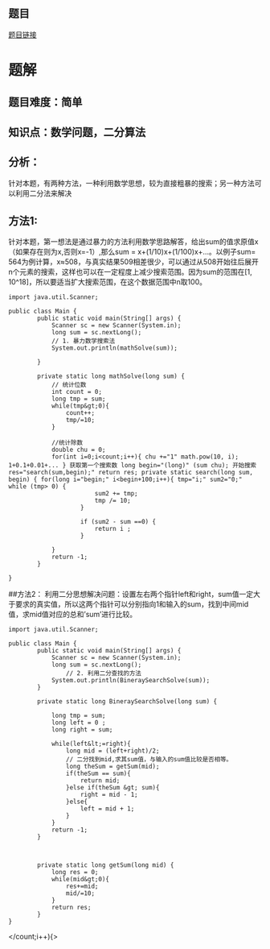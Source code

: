 ## 题目
[题目链接](https://www.nowcoder.com/practice/fae8632cfc64433989720bc01e09f382?tpId=182&tqId=138094&sourceUrl=/exam/oj&channenl=wgithub&fromPut=wgithub)

# 题解
## 题目难度：简单

## 知识点：数学问题，二分算法

## 分析：
针对本题，有两种方法，一种利用数学思想，较为直接粗暴的搜索；另一种方法可以利用二分法来解决

## 方法1:
针对本题，第一想法是通过暴力的方法利用数学思路解答，给出sum的值求原值x（如果存在则为x,否则x=-1）,那么sum = x+(1/10)x+(1/100)x+…。以例子sum= 564为例计算，x≈508，与真实结果509相差很少，可以通过从508开始往后展开n个元素的搜索，这样也可以在一定程度上减少搜索范围。因为sum的范围在[1, 10^18]，所以要适当扩大搜索范围，在这个数据范围中n取100。

```
import java.util.Scanner;

public class Main {
	    public static void main(String[] args) {
	        Scanner sc = new Scanner(System.in);
	        long sum = sc.nextLong();
	        // 1. 暴力数学搜索法
	        System.out.println(mathSolve(sum));

	    }
	 
	    private static long mathSolve(long sum) {
	    	// 统计位数
	    	int count = 0;
	    	long tmp = sum;
	    	while(tmp&gt;0){
	    		count++;
	    		tmp/=10;
	    	}
	    	
	    	//统计除数
	    	double chu = 0;
	    	for(int i=0;i<count;i++){ chu +="1" math.pow(10, i); 1+0.1+0.01+... } 获取第一个搜索数 long begin="(long)" (sum chu); 开始搜索 res="search(sum,begin);" return res; private static search(long sum, begin) { for(long i="begin;" i<begin+100;i++){ tmp="i;" sum2="0;" while (tmp> 0) {
		                sum2 += tmp;
		                tmp /= 10;
		            }
		        
		            if (sum2 - sum ==0) {
		                return i ;
		            }

			}
			return -1;
	    }

}

```

##方法2：
利用二分思想解决问题：设置左右两个指针left和right，sum值一定大于要求的真实值，所以这两个指针可以分别指向1和输入的sum，找到中间mid值，求mid值对应的总和’sum’进行比较。

```
import java.util.Scanner;

public class Main {
	    public static void main(String[] args) {
	        Scanner sc = new Scanner(System.in);
	        long sum = sc.nextLong();
                // 2. 利用二分查找的方法
	        System.out.println(BineraySearchSolve(sum));
	    }
	 
	    private static long BineraySearchSolve(long sum) {
	    	
	    	long tmp = sum;
	    	long left = 0 ;
	    	long right = sum;
	    	
	    	while(left&lt;=right){
	    		long mid = (left+right)/2;
	    		// 二分找到mid,求其sum值，与输入的sum值比较是否相等。
	    		long theSum = getSum(mid);
	    		if(theSum == sum){
	    			return mid;
	    		}else if(theSum &gt; sum){
	    			right = mid - 1;
	    		}else{
	    			left = mid + 1;
	    		}
	    	}
			return -1;
		}



		private static long getSum(long mid) {
			long res = 0;
			while(mid&gt;0){
				res+=mid;
				mid/=10;
			}
			return res;
		}
}
```



</count;i++){>